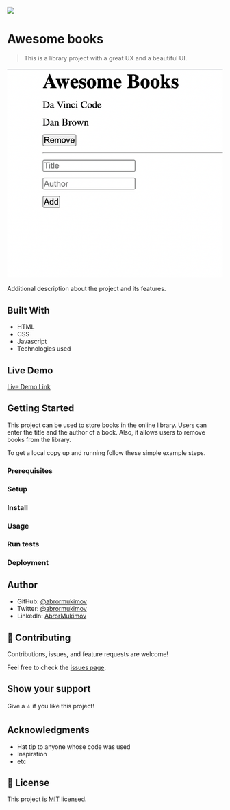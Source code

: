 ![](https://img.shields.io/badge/Microverse-blueviolet)

# Awesome books

> This is a library project with a great UX and a beautiful UI.

![screenshot](./screenshot.png)

Additional description about the project and its features.

## Built With

- HTML
- CSS
- Javascript
- Technologies used

## Live Demo

[Live Demo Link](https://raw.githack.com/abrormukimov/awesome-lib/tree/feature)


## Getting Started

This project can be used to store books in the online library. Users can enter the title and the author of a book. Also, it allows users to remove books from the library.


To get a local copy up and running follow these simple example steps.

### Prerequisites

### Setup

### Install

### Usage

### Run tests

### Deployment



## Author

- GitHub: [@abrormukimov](https://github.com/abrormukimov)
- Twitter: [@abrormukimov](https://twitter.com/abrormukimov)
- LinkedIn: [AbrorMukimov](https://www.linkedin.com/in/abror-mukimov/)

## 🤝 Contributing

Contributions, issues, and feature requests are welcome!

Feel free to check the [issues page](../../issues/).

## Show your support

Give a ⭐️ if you like this project!

## Acknowledgments

- Hat tip to anyone whose code was used
- Inspiration
- etc

## 📝 License

This project is [MIT](./MIT.md) licensed.